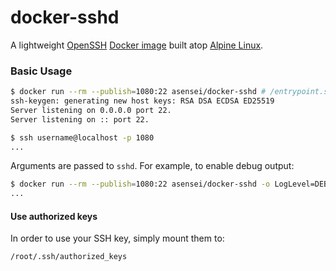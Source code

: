 # docker-sshd

A lightweight [OpenSSH][openssh] [Docker image][dockerhub_project] built atop [Alpine Linux][alpine_linux].

### Basic Usage

```bash
$ docker run --rm --publish=1080:22 asensei/docker-sshd # /entrypoint.sh
ssh-keygen: generating new host keys: RSA DSA ECDSA ED25519
Server listening on 0.0.0.0 port 22.
Server listening on :: port 22.

$ ssh username@localhost -p 1080
...
```

Arguments are passed to `sshd`. For example, to enable debug output:

```bash
$ docker run --rm --publish=1080:22 asensei/docker-sshd -o LogLevel=DEBUG
...
```

#### Use authorized keys

In order to use your SSH key, simply mount them to:
```
/root/.ssh/authorized_keys
```

[alpine_linux]:       https://hub.docker.com/_/alpine/
[dockerhub_project]:  https://hub.docker.com/r/sickp/alpine-sshd/
[openssh]:            http://www.openssh.com

